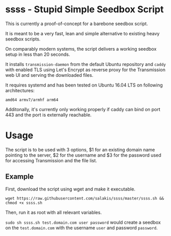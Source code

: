 # ssss - Stupid Simple Seedbox Script

This is currently a proof-of-concept for a barebone seedbox script. 

It is meant to be a very fast, lean and simple alternative to existing heavy seedbox scripts. 

On comparably modern systems, the script delivers a working seedbox setup in less than 20 seconds.

It installs `transmission-daemon` from the default Ubuntu repository and `caddy` with enabled TLS using Let's Encrypt as reverse proxy for the Transmission web UI and serving the downloaded files.  


It requires systemd and has been tested on Ubuntu 16.04 LTS on following architectures:

`amd64 armv7/armhf arm64`

Additonally, it's currently only working properly if caddy can bind on port 443 and the port is externally reachable.

# Usage

The script is to be used with 3 options, $1 for an existing domain name pointing to the server, $2 for the username and $3 for the password used for accessing Transmission and the file list.

## Example

First, download the script using wget and make it executable.

`wget https://raw.githubusercontent.com/salakis/ssss/master/ssss.sh && chmod +x ssss.sh`

Then, run it as root with all relevant variables.

`sudo sh ssss.sh test.domain.com user password` would create a seedbox on the `test.domain.com` with the username `user` and password `password`.
